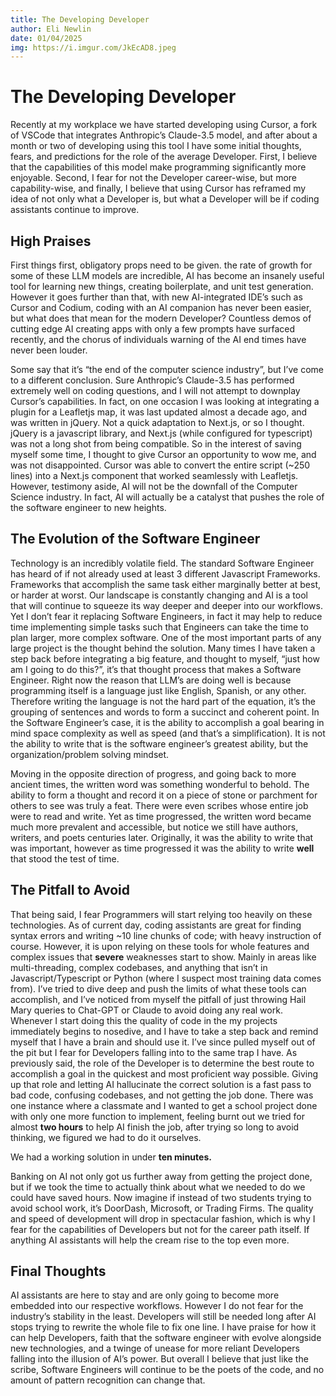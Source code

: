 ```yaml
---
title: The Developing Developer
author: Eli Newlin
date: 01/04/2025
img: https://i.imgur.com/JkEcAD8.jpeg 
---
```


# The Developing Developer

Recently at my workplace we have started developing using Cursor, a fork of VSCode that integrates Anthropic’s Claude-3.5 model, and after about a month or two of developing using this tool I have some initial thoughts, fears, and predictions for the role of the average Developer. First, I believe that the capabilities of this model make programming significantly more enjoyable. Second, I fear for not the Developer career-wise, but more capability-wise, and finally, I believe that using Cursor has reframed my idea of not only what a Developer is, but what a Developer will be if coding assistants continue to improve.

## High Praises

First things first, obligatory props need to be given. the rate of growth for some of these LLM models are incredible, AI has become an insanely useful tool for learning new things, creating boilerplate, and unit test generation. However it goes further than that, with new AI-integrated IDE’s such as Cursor and Codium, coding with an AI companion has never been easier, but what does that mean for the modern Developer? Countless demos of cutting edge AI creating apps with only a few prompts have surfaced recently, and the chorus of individuals warning of the AI end times have never been louder.

Some say that it’s “the end of the computer science industry”, but I’ve come to a different conclusion. Sure Anthropic’s Claude-3.5 has performed extremely well on coding questions, and I will not attempt to downplay Cursor’s capabilities. In fact, on one occasion I was looking at integrating a plugin for a Leafletjs map, it was last updated almost a decade ago, and was written in jQuery.  Not a quick adaptation to Next.js, or so I thought. jQuery is a javascript library, and Next.js (while configured for typescript) was not a long shot from being compatible. So in the interest of saving myself some time, I thought to give Cursor an opportunity to wow me, and was not disappointed. Cursor was able to convert the entire script (~250 lines) into a Next.js component that worked seamlessly with Leafletjs. However, testimony aside, AI will not be the downfall of the Computer Science industry. In fact, AI will actually be a catalyst that pushes the role of the software engineer to new heights.

## The Evolution of the Software Engineer

Technology is an incredibly volatile field.  The standard Software Engineer has heard of if not already used at least 3 different Javascript Frameworks. Frameworks that accomplish the same task either marginally better at best, or harder at worst. Our landscape is constantly changing and AI is a tool that will continue to squeeze its way deeper and deeper into our workflows. Yet I don’t fear it replacing Software Engineers, in fact it may help to reduce time implementing simple tasks such that Engineers can take the time to plan larger, more complex software. One of the most important parts of any large project is the thought behind the solution. Many times I have taken a step back before integrating a big feature, and thought to myself, “just how am I going to do this?”, it’s that thought process that makes a Software Engineer. Right now the reason that LLM’s are doing well is because programming itself is a language just like English, Spanish, or any other. Therefore writing the language is not the hard part of the equation, it’s the grouping of sentences and words to form a succinct and coherent point. In the Software Engineer’s case, it is the ability to accomplish a goal bearing in mind space complexity as well as speed (and that’s a simplification). It is not the ability to write that is the software engineer’s greatest ability, but the organization/problem solving mindset.

Moving in the opposite direction of progress, and going back to more ancient times, the written word was something wonderful to behold. The ability to form a thought and record it on a piece of stone or parchment for others to see was truly a feat. There were even scribes whose entire job were to read and write. Yet as time progressed, the written word became much more prevalent and accessible, but notice we still have authors, writers, and poets centuries later. Originally, it was the ability to write that was important, however as time progressed it was the ability to write **well** that stood the test of time.

## The Pitfall to Avoid

That being said, I fear Programmers will start relying too heavily on these technologies. As of current day, coding assistants are great for finding syntax errors and writing ~10 line chunks of code; with heavy instruction of course. However, it is upon relying on these tools for whole features and complex issues that **severe** weaknesses start to show. Mainly in areas like multi-threading, complex codebases, and anything that isn’t in Javascript/Typescript or Python (where I suspect most training data comes from). I’ve tried to dive deep and push the limits of what these tools can accomplish, and I’ve noticed from myself the pitfall of just throwing Hail Mary queries to Chat-GPT or Claude to avoid doing any real work. Whenever I start doing this the quality of code in the my projects immediately begins to nosedive, and I have to take a step back and remind myself that I have a brain and should use it. I’ve since pulled myself out of the pit but I fear for Developers falling into to the same trap I have. As previously said, the role of the Developer is to determine the best route to accomplish a goal in the quickest and most proficient way possible. Giving up that role and letting AI hallucinate the correct solution is a fast pass to bad code, confusing codebases, and not getting the job done. There was one instance where a classmate and I wanted to get a school project done with only one more function to implement, feeling burnt out we tried for almost **two hours** to help AI finish the job, after trying so long to avoid thinking, we figured we had to do it ourselves.

We had a working solution in under **ten minutes.**

Banking on AI not only got us further away from getting the project done, but if we took the time to actually think about what we needed to do we could have saved hours. Now imagine if instead of two students trying to avoid school work, it’s DoorDash, Microsoft, or Trading Firms. The quality and speed of development will drop in spectacular fashion, which is why I fear for the capabilities of Developers but not for the career path itself. If anything AI assistants will help the cream rise to the top even more.

## Final Thoughts

AI assistants are here to stay and are only going to become more embedded into our respective workflows. However I do not fear for the industry’s stability in the least. Developers will still be needed long after AI stops trying to rewrite the whole file to fix one line. I have praise for how it can help Developers, faith that the software engineer with evolve alongside new technologies, and a twinge of unease for more reliant Developers falling into the illusion of AI’s power. But overall I believe that just like the scribe, Software Engineers will continue to be the poets of the code, and no amount of pattern recognition can change that.